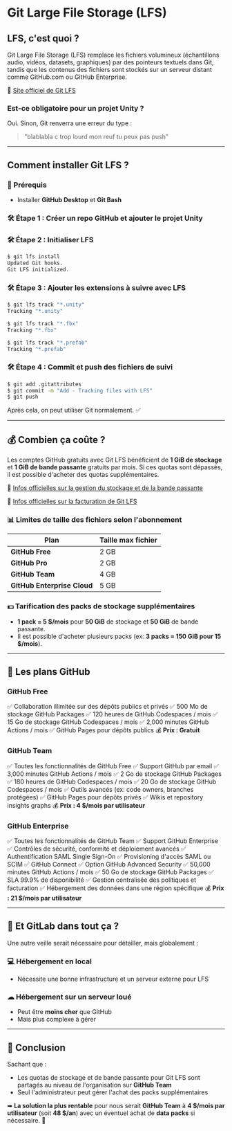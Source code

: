 # Git Large File Storage (LFS)

## LFS, c'est quoi ?

Git Large File Storage (LFS) remplace les fichiers volumineux (échantillons audio, vidéos, datasets, graphiques) par des pointeurs textuels dans Git, tandis que les contenus des fichiers sont stockés sur un serveur distant comme GitHub.com ou GitHub Enterprise.

🔗 [Site officiel de Git LFS](https://git-lfs.com/)

### Est-ce obligatoire pour un projet Unity ?
Oui. Sinon, Git renverra une erreur du type :
> "blablabla c trop lourd mon reuf tu peux pas push"

---

## Comment installer Git LFS ?

### 📌 Prérequis
- Installer **GitHub Desktop** et **Git Bash**

### 🛠 Étape 1 : Créer un repo GitHub et ajouter le projet Unity

### 🛠 Étape 2 : Initialiser LFS
```bash
$ git lfs install
Updated Git hooks.
Git LFS initialized.
```

### 🛠 Étape 3 : Ajouter les extensions à suivre avec LFS
```bash
$ git lfs track "*.unity"
Tracking "*.unity"

$ git lfs track "*.fbx"
Tracking "*.fbx"

$ git lfs track "*.prefab"
Tracking "*.prefab"
```

### 🛠 Étape 4 : Commit et push des fichiers de suivi
```bash
$ git add .gitattributes
$ git commit -m "Add - Tracking files with LFS"
$ git push
```
Après cela, on peut utiliser Git normalement. ✅

---

## 💰 Combien ça coûte ?

Les comptes GitHub gratuits avec Git LFS bénéficient de **1 GiB de stockage** et **1 GiB de bande passante** gratuits par mois. Si ces quotas sont dépassés, il est possible d'acheter des quotas supplémentaires.

🔗 [Infos officielles sur la gestion du stockage et de la bande passante](https://docs.github.com/en/enterprise-cloud@latest/repositories/working-with-files/managing-large-files/about-storage-and-bandwidth-usage)

🔗 [Infos officielles sur la facturation de Git LFS](https://docs.github.com/en/billing/managing-billing-for-your-products/managing-billing-for-git-large-file-storage/about-billing-for-git-large-file-storage)

### 📊 Limites de taille des fichiers selon l'abonnement
| Plan | Taille max fichier |
|------|------------------|
| **GitHub Free** | 2 GB |
| **GitHub Pro** | 2 GB |
| **GitHub Team** | 4 GB |
| **GitHub Enterprise Cloud** | 5 GB |

### 💵 Tarification des packs de stockage supplémentaires

- **1 pack = 5 $/mois** pour **50 GiB** de stockage et **50 GiB** de bande passante.
- Il est possible d'acheter plusieurs packs (ex: **3 packs = 150 GiB pour 15 $/mois**).

---

## 📌 Les plans GitHub

### **GitHub Free**
✅ Collaboration illimitée sur des dépôts publics et privés
✅ 500 Mo de stockage GitHub Packages
✅ 120 heures de GitHub Codespaces / mois
✅ 15 Go de stockage GitHub Codespaces / mois
✅ 2,000 minutes GitHub Actions / mois
✅ GitHub Pages pour dépôts publics
💰 **Prix : Gratuit**

### **GitHub Team**
✅ Toutes les fonctionnalités de GitHub Free
✅ Support GitHub par email
✅ 3,000 minutes GitHub Actions / mois
✅ 2 Go de stockage GitHub Packages
✅ 180 heures de GitHub Codespaces / mois
✅ 20 Go de stockage GitHub Codespaces / mois
✅ Outils avancés (ex: code owners, branches protégées)
✅ GitHub Pages pour dépôts privés
✅ Wikis et repository insights graphs
💰 **Prix : 4 $/mois par utilisateur**

### **GitHub Enterprise**
✅ Toutes les fonctionnalités de GitHub Team
✅ Support GitHub Enterprise
✅ Contrôles de sécurité, conformité et déploiement avancés
✅ Authentification SAML Single Sign-On
✅ Provisioning d'accès SAML ou SCIM
✅ GitHub Connect
✅ Option GitHub Advanced Security
✅ 50,000 minutes GitHub Actions / mois
✅ 50 Go de stockage GitHub Packages
✅ SLA 99.9% de disponibilité
✅ Gestion centralisée des politiques et facturation
✅ Hébergement des données dans une région spécifique
💰 **Prix : 21 $/mois par utilisateur**

---

## 🚀 Et GitLab dans tout ça ?

Une autre veille serait nécessaire pour détailler, mais globalement :

### 💻 Hébergement **en local**
- Nécessite une bonne infrastructure et un serveur externe pour LFS

### ☁ Hébergement **sur un serveur loué**
- Peut être **moins cher** que GitHub
- Mais plus complexe à gérer

---

## 🔎 Conclusion

Sachant que :
- Les quotas de stockage et de bande passante pour Git LFS sont partagés au niveau de l'organisation sur **GitHub Team**
- Seul l'administrateur peut gérer l'achat des packs supplémentaires

➡ **La solution la plus rentable** pour nous serait **GitHub Team** à **4 $/mois par utilisateur** (soit **48 $/an**) avec un éventuel achat de **data packs** si nécessaire. 🚀
